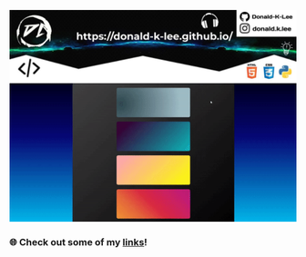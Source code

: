 <p align="center">
  <img width="1000vw" height="auto" src="https://github.com/Donald-K-Lee/Donald-K-Lee/blob/master/coverimage.jpeg">
   <img width="1000vw" height="auto" src="https://github.com/Donald-K-Lee/Donald-K-Lee/blob/master/Intro.gif">
    <h3>🌐 Check out some of my <a href="https://donald-k-lee.github.io/Links.html">links</a>!</h3>
</p>


